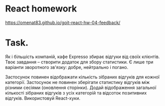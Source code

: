 # React homework 
https://omenat83.github.io/goit-react-hw-04-feedback/

# Task.
Як і більшість компаній, кафе Expresso збирає відгуки від своїх клієнтів. Твоє завдання – створити додаток для збору статистики. Є лише три варіанти зворотного зв'язку: добре, нейтрально і погано.

Застосунок повинен відображати кількість зібраних відгуків для кожної категорії. Застосунок не повинен зберігати статистику відгуків між різними сесіями (оновлення сторінки). Додай відображення загальної кількості зібраних відгуків з усіх категорій та відсоток позитивних відгуків. 
Використовуй React-хуки.
